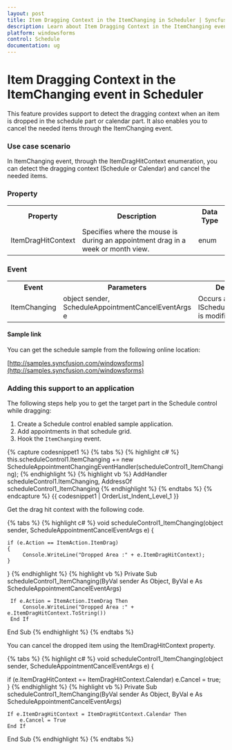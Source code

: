 ```yaml
---
layout: post
title: Item Dragging Context in the ItemChanging in Scheduler | Syncfusion®
description: Learn about Item Dragging Context in the ItemChanging event support in Syncfusion® Windows Forms Scheduler (Schedule) control and more details.
platform: windowsforms
control: Schedule
documentation: ug
---
```


# Item Dragging Context in the ItemChanging event in Scheduler

This feature provides support to detect the dragging context when an item is dropped in the schedule part or calendar part. It also enables you to cancel the needed items through the ItemChanging event.

### Use case scenario

In ItemChanging event, through the ItemDragHitContext enumeration, you can detect the dragging context (Schedule or Calendar) and cancel the needed items.

### Property

<table>
<tr>
<th>
Property </th><th>
Description </th><th>
Data Type </th></tr>
<tr>
<td>
ItemDragHitContext</td><td>
Specifies where the mouse is during an appointment drag in a week or month view.</td><td>
enum</td></tr>
</table>

### Event

<table>
<tr>
<th>
Event</th><th>
Parameters</th><th>
Description</th></tr>
<tr>
<td>
ItemChanging</td><td>
object sender, ScheduleAppointmentCancelEventArgs e</td><td>
Occurs after an IScheduleAppointment is modified.</td></tr>
</table>

#### Sample link

You can get the schedule sample from the following online location:

[http://samples.syncfusion.com/windowsforms](http://samples.syncfusion.com/windowsforms)

### Adding this support to an application

The following steps help you to get the target part in the Schedule control while dragging:

1. Create a Schedule control enabled sample application.
2. Add appointments in that schedule grid.
3. Hook the `ItemChanging` event.

{% capture codesnippet1 %}​
{% tabs %}
{% highlight c# %}
this.scheduleControl1.ItemChanging += new ScheduleAppointmentChangingEventHandler(scheduleControl1_ItemChanging);
{% endhighlight %}
{% highlight vb %}
AddHandler scheduleControl1.ItemChanging, AddressOf scheduleControl1_ItemChanging
{% endhighlight %}
{% endtabs %}
{% endcapture %}
{{ codesnippet1 | OrderList_Indent_Level_1 }}

Get the drag hit context with the following code.

{% tabs %}
{% highlight c# %}
void scheduleControl1_ItemChanging(object sender, ScheduleAppointmentCancelEventArgs e)
{

    if (e.Action == ItemAction.ItemDrag)
    {
         Console.WriteLine("Dropped Area :" + e.ItemDragHitContext);
    }
}
{% endhighlight %}
{% highlight vb %}
Private Sub scheduleControl1_ItemChanging(ByVal sender As Object, ByVal e As ScheduleAppointmentCancelEventArgs)

     If e.Action = ItemAction.ItemDrag Then
         Console.WriteLine("Dropped Area :" + e.ItemDragHitContext.ToString())
     End If
End Sub
{% endhighlight %}
{% endtabs %}

You can cancel the dropped item using the ItemDragHitContext property.

{% tabs %}
{% highlight c# %}
void scheduleControl1_ItemChanging(object sender, ScheduleAppointmentCancelEventArgs e)
{

   if (e.ItemDragHitContext == ItemDragHitContext.Calendar)
        e.Cancel = true;
}
{% endhighlight %}
{% highlight vb %}
Private Sub scheduleControl1_ItemChanging(ByVal sender As Object, ByVal e As ScheduleAppointmentCancelEventArgs)

    If e.ItemDragHitContext = ItemDragHitContext.Calendar Then
        e.Cancel = True
    End If
End Sub
{% endhighlight %}
{% endtabs %}
